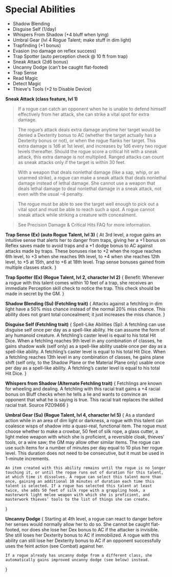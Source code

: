 # Special Abilities

- Shadow Blending
- Disguise Self (1/day)
- Whispers From Shadow (+4 bluff when lying)
- Umbral Gear (lvl 4 Rogue Talent; make stuff in dim light)
- Trapfinding (+1 bonus)
- Evasion (no damage on reflex success)
- Trap Spotter (auto perception check @ 10 ft from trap)
- Sneak Attack (2d6 bonus)
- Uncanny Dodge (can't be caught flat-footed)
- Trap Sense
- Read Magic
- Detect Magic
- Thieve's Tools (+2 to Disable Device)

**Sneak Attack (class feature, lvl 1)**

> If a rogue can catch an opponent when he is unable to defend himself effectively from her attack, she can strike a vital spot for extra damage.

> The rogue’s attack deals extra damage anytime her target would be denied a Dexterity bonus to AC (whether the target actually has a Dexterity bonus or not), or when the rogue flanks her target. This extra damage is 1d6 at 1st level, and increases by 1d6 every two rogue levels thereafter. Should the rogue score a critical hit with a sneak attack, this extra damage is not multiplied. Ranged attacks can count as sneak attacks only if the target is within 30 feet.

> With a weapon that deals nonlethal damage (like a sap, whip, or an unarmed strike), a rogue can make a sneak attack that deals nonlethal damage instead of lethal damage. She cannot use a weapon that deals lethal damage to deal nonlethal damage in a sneak attack, not even with the usual –4 penalty.

> The rogue must be able to see the target well enough to pick out a vital spot and must be able to reach such a spot. A rogue cannot sneak attack while striking a creature with concealment.

> See Precision Damage & Critical Hits FAQ for more information.


**Trap Sense (Ex) (auto Rogue Talent, lvl 3)** {
	At 3rd level, a rogue gains an intuitive sense that alerts her to danger from traps, giving her a +1 bonus on Reflex saves made to avoid traps and a +1 dodge bonus to AC against attacks made by traps. These bonuses rise to +2 when the rogue reaches 6th level, to +3 when she reaches 9th level, to +4 when she reaches 12th level, to +5 at 15th, and to +6 at 18th level. Trap sense bonuses gained from multiple classes stack.
}

**Trap Spotter (Ex) (Rogue Talent, lvl 2, character lvl 2)** {
	Benefit: Whenever a rogue with this talent comes within 10 feet of a trap, she receives an immediate Perception skill check to notice the trap. This check should be made in secret by the GM.
}



**Shadow Blending (Su) (Fetchling trait)** {
	Attacks against a fetchling in dim light have a 50% miss chance instead of the normal 20% miss chance. This ability does not grant total concealment; it just increases the miss chance.
}

**Disguise Self (Fetchling trait)** {
	Spell-Like Abilities (Sp): A fetchling can use disguise self once per day as a spell-like ability. He can assume the form of any humanoid creature. A fetchling’s caster level is equal to his total Hit Dice. When a fetchling reaches 9th level in any combination of classes, he gains shadow walk (self only) as a spell-like ability usable once per day as a spell-like ability. A fetchling’s caster level is equal to his total Hit Dice. When a fetchling reaches 13th level in any combination of classes, he gains plane shift (self only, to the Shadow Plane or the Material Plane only) usable once per day as a spell-like ability. A fetchling’s caster level is equal to his total Hit Dice.
}

**Whispers from Shadow (Alternate Fetchling trait)** {
	Fetchlings are known for wheeling and dealing. A fetchling with this racial trait gains a +4 racial bonus on Bluff checks when he tells a lie and wants to convince an opponent that what he is saying is true. This racial trait replaces the skilled racial trait. Source PZO9466
}

**Umbral Gear (Su) (Rogue Talent, lvl 4, character lvl 5)** {
	As a standard action while in an area of dim light or darkness, a rogue with this talent can coalesce wisps of shadow into a quasi-real, functional item. The rogue must choose whether to make a crowbar, 50 feet of silk rope, a glass cutter, a light melee weapon with which she is proficient, a reversible cloak, thieves’ tools, or a wire saw; the GM may allow other similar items. The rogue can use such items for a number of minutes per day equal to 10 plus her rogue level. This duration does not need to be consecutive, but it must be used in 1-minute increments.

	An item created with this ability remains until the rogue is no longer touching it, or until the rogue runs out of duration for this talent, at which time it dissolves. A rogue can select this talent more than once, gaining an additional 10 minutes of duration each time this talent is selected. If a rogue has selected this talent at least twice, she adds 50 feet of silk rope with a grappling hook, a masterwork light melee weapon with which she is proficient, and masterwork thieves’ tools to the list of things she can create.
}

**Uncanny Dodge** {
	Starting at 4th level, a rogue can react to danger before her senses would normally allow her to do so. She cannot be caught flat-footed, nor does she lose her Dex bonus to AC if the attacker is invisible. She still loses her Dexterity bonus to AC if immobilized. A rogue with this ability can still lose her Dexterity bonus to AC if an opponent successfully uses the feint action (see Combat) against her.

	If a rogue already has uncanny dodge from a different class, she automatically gains improved uncanny dodge (see below) instead.
}
